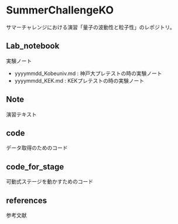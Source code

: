 # SummerChallengeKO
サマーチャレンジにおける演習「量子の波動性と粒子性」のレポジトリ。

## Lab_notebook
実験ノート
* yyyymmdd_Kobeuniv.md : 神戸大プレテストの時の実験ノート
* yyyymmdd_KEK.md : KEKプレテストの時の実験ノート

## Note
演習テキスト

## code
データ取得のためのコード

## code_for_stage
可動式ステージを動かすためのコード

## references
参考文献

